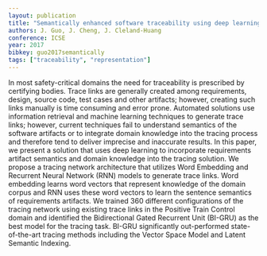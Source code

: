 ```yaml
---
layout: publication
title: "Semantically enhanced software traceability using deep learning techniques"
authors: J. Guo, J. Cheng, J. Cleland-Huang
conference: ICSE
year: 2017
bibkey: guo2017semantically
tags: ["traceability", "representation"]
---
```

In most safety-critical domains the need for traceability is prescribed by certifying bodies. Trace links are generally created among requirements, design, source code, test cases and other artifacts; however, creating such links manually is time consuming and error prone. Automated solutions use information retrieval and machine learning techniques to generate trace links; however, current techniques fail to understand semantics of the software artifacts or to integrate domain knowledge into the tracing process and therefore tend to deliver imprecise and inaccurate results. In this paper, we present a solution that uses deep learning to incorporate requirements artifact semantics and domain knowledge into the tracing solution. We propose a tracing network architecture that utilizes Word Embedding and Recurrent Neural Network (RNN) models to generate trace links. Word embedding learns word vectors that represent knowledge of the domain corpus and RNN uses these word vectors to learn the sentence semantics of requirements artifacts. We trained 360 different configurations of the tracing network using existing trace links in the Positive Train Control domain and identified the Bidirectional Gated Recurrent Unit (BI-GRU) as the best model for the tracing task. BI-GRU significantly out-performed state-of-the-art tracing methods including the Vector Space Model and Latent Semantic Indexing.
